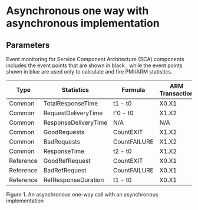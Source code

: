 <!-- image -->

# Asynchronous one way with asynchronous implementation

## Parameters

Event monitoring for Service Component Architecture (SCA) components includes the event points
that are shown in black , while the event points shown in blue  are used only to calculate and fire PMI/ARM statistics.

| Type      | Statistics           | Formula      | ARM Transaction   |
|-----------|----------------------|--------------|-------------------|
| Common    | TotalResponseTime    | t1 - t0      | X0.X1             |
| Common    | RequestDeliveryTime  | t'0 - t0     | X1.X2             |
| Common    | ResponseDeliveryTime | N/A          | N/A               |
| Common    | GoodRequests         | CountEXIT    | X1.X2             |
| Common    | BadRequests          | CountFAILURE | X1.X2             |
| Common    | ResponseTime         | t2 - t0      | X1.X2             |
| Reference | GoodRefRequest       | CountEXIT    | X0.X1             |
| Reference | BadRefRequest        | CountFAILURE | X0.X1             |
| Reference | RefResponseDuration  | t1 - t0      | X0.X1             |

Figure 1. An asynchronous one-way call with an asynchronous implementation

<!-- image -->
